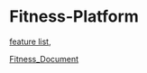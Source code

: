 # Fitness-Platform
[feature list](https://docs.google.com/document/d/1VvGPd_UNDaAuS_i8dxGhO0yXrqOP0VZJ/edit?usp=sharing&ouid=111297758485191285472&rtpof=true&sd=true),


[Fitness_Document](https://docs.google.com/document/d/1trl46il0msV03qsGGGzEoApeSdZMVBwxsY7GPInbwtk/edit?usp=sharing)
